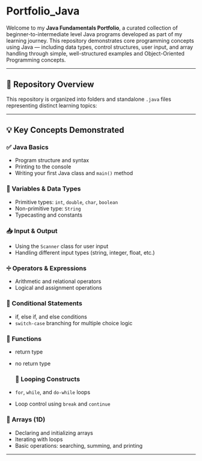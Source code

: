 # Portfolio_Java
Welcome to my **Java Fundamentals Portfolio**, a curated collection of beginner-to-intermediate level Java programs developed as part of my learning journey. This repository demonstrates core programming concepts using Java — including data types, control structures, user input, and array handling through simple, well-structured examples and Object-Oriented Programming concepts.

---

## 📁 Repository Overview

This repository is organized into folders and standalone `.java` files representing distinct learning topics:


---

## 💡 Key Concepts Demonstrated

### ✅ Java Basics
- Program structure and syntax
- Printing to the console
- Writing your first Java class and `main()` method

### 🔢 Variables & Data Types
- Primitive types: `int`, `double`, `char`, `boolean`
- Non-primitive type: `String`
- Typecasting and constants

### 📥 Input & Output
- Using the `Scanner` class for user input
- Handling different input types (string, integer, float, etc.)

### ➗ Operators & Expressions
- Arithmetic and relational operators
- Logical and assignment operations

### 🔀 Conditional Statements
- if, else if, and else conditions
- `switch-case` branching for multiple choice logic

### 🔁 Functions
- return type
- no return type

  ### 🔁 Looping Constructs
- `for`, `while`, and `do-while` loops
- Loop control using `break` and `continue`

### 🧮 Arrays (1D)
- Declaring and initializing arrays
- Iterating with loops
- Basic operations: searching, summing, and printing

---


